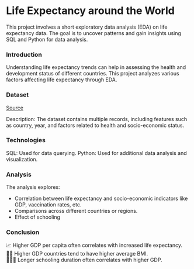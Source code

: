 # Life Expectancy around the World

This project involves a short exploratory data analysis (EDA) on life expectancy data. The goal is to uncover patterns and gain insights 
using SQL and Python for data analysis.  

### Introduction
Understanding life expectancy trends can help in assessing the health and development status of different countries. 
This project analyzes various factors affecting life expectancy through EDA.  

### Dataset
[Source](https://www.kaggle.com/datasets/shreyasg23/life-expectancy-averaged-dataset)  

Description: The dataset contains multiple records, including features such as country, year, and factors related to health and socio-economic status.  

### Technologies
SQL: Used for data querying.
Python: Used for additional data analysis and visualization.  

### Analysis
The analysis explores:
- Correlation between life expectancy and socio-economic indicators like GDP, vaccination rates, etc.
- Comparisons across different countries or regions.
- Effect of schooling

### Conclusion
📈 Higher GDP per capita often correlates with increased life expectancy.  
🫄🏼 Higher GDP countries tend to have higher average BMI.  
👩🏼‍🎓 Longer schooling duration often correlates with higher GDP.

